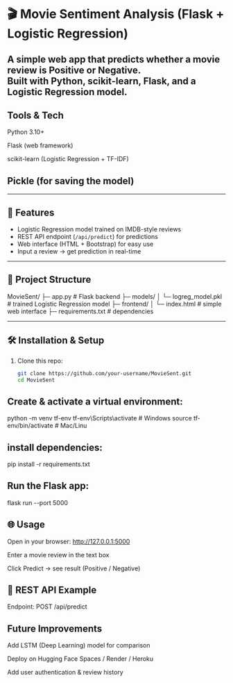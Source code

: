 # 🎬 Movie Sentiment Analysis (Flask + Logistic Regression)

A simple web app that predicts whether a movie review is **Positive** or **Negative**.  
Built with **Python, scikit-learn, Flask**, and a **Logistic Regression** model.
---
##  Tools & Tech

Python 3.10+

Flask (web framework)

scikit-learn (Logistic Regression + TF-IDF)

Pickle (for saving the model)
---
---

## 🚀 Features
- Logistic Regression model trained on IMDB-style reviews  
- REST API endpoint (`/api/predict`) for predictions  
- Web interface (HTML + Bootstrap) for easy use  
- Input a review → get prediction in real-time  

---

## 📂 Project Structure
MovieSent/
├─ app.py # Flask backend
├─ models/
│ └─ logreg_model.pkl # trained Logistic Regression model
├─ frontend/
│ └─ index.html # simple web interface
├─ requirements.txt # dependencies


---

## 🛠️ Installation & Setup

1. Clone this repo:
   ```bash
   git clone https://github.com/your-username/MovieSent.git
   cd MovieSent
   
## Create & activate a virtual environment:

python -m venv tf-env
tf-env\Scripts\activate     # Windows
source tf-env/bin/activate  # Mac/Linu

## install dependencies:

pip install -r requirements.txt


## Run the Flask app:

flask run --port 5000

## 🌐 Usage

Open in your browser: http://127.0.0.1:5000

Enter a movie review in the text box

Click Predict → see result (Positive / Negative)

## 📡 REST API Example

Endpoint:
POST /api/predict

## Future Improvements

Add LSTM (Deep Learning) model for comparison

Deploy on Hugging Face Spaces / Render / Heroku

Add user authentication & review history
